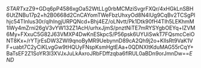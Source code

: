 $START$xzZ9+GDq6pP4586xgOa52WtLLg0rbMCMziSvgrFXQr/4xHGkLnSBH6UtZNBu17p2+h2B0668d2CnCAYomTWeFbzUhxyOd8N4lUg9CqBv2TCSgPlhjc54TInlus30r/qIhIngjURPQNcd+Bhj4EZ/oLNvtt/Pk1Dtk90fH4TIh5LEKhmM1lWy4mZrni26gV3vYW132Z1AcH/urhxJjmS/pnztNiTE7mRYSYgbOEYq+IZVM6My+FXxuC5G82J63VMXP4DwKnESkpcS/P56psk6UYUiSwkT7FQsmcCeiONT8Kx+/rYTjrEsDW3ZWI9qnoByMR9UebynnD89cA2Qh9j2o+KllsRt9VaK1VF+uabt7C2yCiKLvgGw9tHQUyFNspKsmHgtEAa+0QDNXItKduMAG55rCqY+BaTsEF2Z1SoYR3l3XVJxJuLkAxroJRbFDffzqba6flRUL0aBDn9orJmnDw==$END$